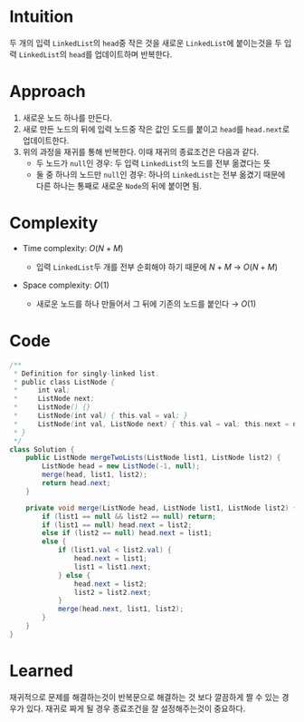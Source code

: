 # Intuition
두 개의 입력 `LinkedList`의 `head`중 작은 것을 새로운 `LinkedList`에 붙이는것을 두 입력 `LinkedList`의 `head`를 업데이트하며 반복한다.

# Approach
1. 새로운 노드 하나를 만든다.
2. 새로 만든 노드의 뒤에 입력 노드중 작은 값인 도드를 붙이고 `head`를 `head.next`로 업데이트한다.
3. 위의 과정을 재귀를 통해 반복한다. 이때 재귀의 종료조건은 다음과 같다.
    - 두 노드가 `null`인 경우: 두 입력 `LinkedList`의 노드를 전부 옮겼다는 뜻
    - 둘 중 하나의 노드만 `null`인 경우: 하나의 `LinkedList`는 전부 옮겼기 때문에 다른 하나는 통째로 새로운 `Node`의 뒤에 붙이면 됨.

# Complexity
- Time complexity: $O(N + M)$
    - 입력 `LinkedList`두 개를 전부 순회해야 하기 때문에 $N + M$ → $O(N + M)$

- Space complexity: $O(1)$
    - 새로운 노드를 하나 만들어서 그 뒤에 기존의 노드를 붙인다 → $O(1)$

# Code
``` java
/**
 * Definition for singly-linked list.
 * public class ListNode {
 *     int val;
 *     ListNode next;
 *     ListNode() {}
 *     ListNode(int val) { this.val = val; }
 *     ListNode(int val, ListNode next) { this.val = val; this.next = next; }
 * }
 */
class Solution {
    public ListNode mergeTwoLists(ListNode list1, ListNode list2) {
        ListNode head = new ListNode(-1, null);
        merge(head, list1, list2);
        return head.next;
    }

    private void merge(ListNode head, ListNode list1, ListNode list2) {
        if (list1 == null && list2 == null) return;
        if (list1 == null) head.next = list2;
        else if (list2 == null) head.next = list1;
        else {
            if (list1.val < list2.val) {
                head.next = list1;
                list1 = list1.next;
            } else {
                head.next = list2;
                list2 = list2.next;
            }
            merge(head.next, list1, list2);
        }
    }
}
```

# Learned
재귀적으로 문제를 해결하는것이 반복문으로 해결하는 것 보다 깔끔하게 짤 수 있는 경우가 있다. 재귀로 짜게 될 경우 종료조건을 잘 설정해주는것이 중요하다.